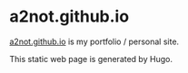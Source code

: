# a2not.github.io

[a2not.github.io](https://a2not.github.io/) is my portfolio / personal site.

This static web page is generated by Hugo.
